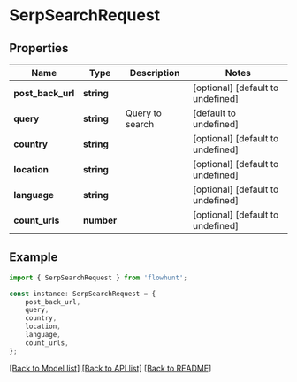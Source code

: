 # SerpSearchRequest


## Properties

Name | Type | Description | Notes
------------ | ------------- | ------------- | -------------
**post_back_url** | **string** |  | [optional] [default to undefined]
**query** | **string** | Query to search | [default to undefined]
**country** | **string** |  | [optional] [default to undefined]
**location** | **string** |  | [optional] [default to undefined]
**language** | **string** |  | [optional] [default to undefined]
**count_urls** | **number** |  | [optional] [default to undefined]

## Example

```typescript
import { SerpSearchRequest } from 'flowhunt';

const instance: SerpSearchRequest = {
    post_back_url,
    query,
    country,
    location,
    language,
    count_urls,
};
```

[[Back to Model list]](../README.md#documentation-for-models) [[Back to API list]](../README.md#documentation-for-api-endpoints) [[Back to README]](../README.md)
